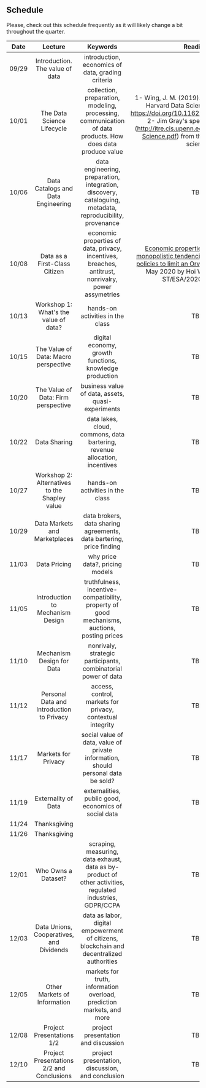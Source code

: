 ## Schedule

Please, check out this schedule frequently as it will likely change a bit throughout the quarter.


|  Date |  Lecture |  Keywords  |  Readings |
|:----:|:----:|:------:|:----:|
| 09/29 | Introduction. The value of data |  introduction, economics of data, grading criteria |   |
| 10/01 | The Data Science Lifecycle | collection, preparation, modeling, processing, communication of data products. How does data produce value | 1- Wing, J. M. (2019). The Data Life Cycle. Harvard Data Science Review, 1(1). https://doi.org/10.1162/99608f92.e26845b4 2- Jim Gray's speech on eScience (http://itre.cis.upenn.edu/myl/JimGrayOnE-Science.pdf) from the 4th paradigm of science |
| 10/06 | Data Catalogs and Data Engineering | data engineering, preparation, integration, discovery, cataloguing, metadata, reproducibility, provenance | TBA |
| 10/08 | Data as a First-Class Citizen | economic properties of data, privacy, incentives, breaches, antitrust, nonrivalry, power assymetries | [Economic properties of data and the monopolistic tendencies of data economy: policies to limit an Orwellian possibility](https://www.un.org/development/desa/publications/working-paper/wp164). 17 May 2020 by Hoi Wai Jackie Cheng ST/ESA/2020/DWP/164 |
| 10/13 | Workshop 1: What's the value of data? | hands-on activities in the class | TBA |
| 10/15 | The Value of Data: Macro perspective | digital economy, growth functions, knowledge production | TBA |
| 10/20 | The Value of Data: Firm perspective | business value of data, assets, quasi-experiments | TBA |
| 10/22 | Data Sharing | data lakes, cloud, commons, data bartering, revenue allocation, incentives | TBA |
| 10/27 | Workshop 2: Alternatives to the Shapley value | hands-on activities in the class | TBA |
| 10/29 | Data Markets and Marketplaces | data brokers, data sharing agreements, data bartering, price finding | TBA |
| 11/03 | Data Pricing | why price data?, pricing models  | TBA |
| 11/05 | Introduction to Mechanism Design | truthfulness, incentive-compatibility, property of good mechanisms, auctions, posting prices | TBA |
| 11/10 | Mechanism Design for Data | nonrivaly, strategic participants, combinatorial power of data | TBA |
| 11/12 | Personal Data and Introduction to Privacy | access, control, markets for privacy, contextual integrity | TBA |
| 11/17 | Markets for Privacy | social value of data, value of private information, should personal data be sold? | TBA |
| 11/19 | Externality of Data | externalities, public good, economics of social data | TBA |
| 11/24 | Thanksgiving |  |  |
| 11/26 | Thanksgiving |  |  |
| 12/01 | Who Owns a Dataset? | scraping, measuring, data exhaust, data as by-product of other activities, regulated industries, GDPR/CCPA | TBA |
| 12/03 | Data Unions, Cooperatives, and Dividends | data as labor, digital empowerment of citizens, blockchain and decentralized authorities | TBA |
| 12/05 | Other Markets of Information | markets for truth, information overload, prediction markets, and more | TBA |
| 12/08 | Project Presentations 1/2 | project presentation and discussion | TBA |
| 12/10 | Project Presentations 2/2 and Conclusions | project presentation, discussion, and conclusion | TBA |

